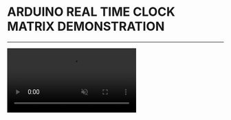 
<h1> <b> ARDUINO REAL TIME CLOCK MATRIX DEMONSTRATION</b></h1>
<hr/>
<video src="/IMG_1412.MOV" autoplay muted loop controls>
</video>
  
  
  
